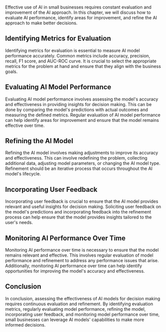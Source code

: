 
Effective use of AI in small businesses requires constant evaluation and improvement of the AI approach. In this chapter, we will discuss how to evaluate AI performance, identify areas for improvement, and refine the AI approach to make better decisions.

Identifying Metrics for Evaluation
----------------------------------

Identifying metrics for evaluation is essential to measure AI model performance accurately. Common metrics include accuracy, precision, recall, F1 score, and AUC-ROC curve. It is crucial to select the appropriate metrics for the problem at hand and ensure that they align with the business goals.

Evaluating AI Model Performance
-------------------------------

Evaluating AI model performance involves assessing the model's accuracy and effectiveness in providing insights for decision making. This can be done by comparing the model's predictions with actual outcomes and measuring the defined metrics. Regular evaluation of AI model performance can help identify areas for improvement and ensure that the model remains effective over time.

Refining the AI Model
---------------------

Refining the AI model involves making adjustments to improve its accuracy and effectiveness. This can involve redefining the problem, collecting additional data, adjusting model parameters, or changing the AI model type. Refinement should be an iterative process that occurs throughout the AI model's lifecycle.

Incorporating User Feedback
---------------------------

Incorporating user feedback is crucial to ensure that the AI model provides relevant and useful insights for decision making. Soliciting user feedback on the model's predictions and incorporating feedback into the refinement process can help ensure that the model provides insights tailored to the user's needs.

Monitoring AI Performance Over Time
-----------------------------------

Monitoring AI performance over time is necessary to ensure that the model remains relevant and effective. This involves regular evaluation of model performance and refinement to address any performance issues that arise. Additionally, monitoring AI performance over time can help identify opportunities for improving the model's accuracy and effectiveness.

Conclusion
----------

In conclusion, assessing the effectiveness of AI models for decision making requires continuous evaluation and refinement. By identifying evaluation metrics, regularly evaluating model performance, refining the model, incorporating user feedback, and monitoring model performance over time, small businesses can leverage AI models' capabilities to make more informed decisions.
